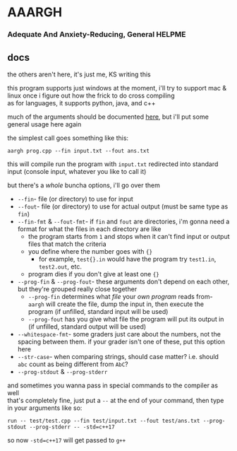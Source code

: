 # AAARGH
### Adequate And Anxiety-Reducing, General HELPME

## docs

the others aren't here, it's just me, KS writing this  

this program supports just windows at the moment, i'll try to support mac & linux once i figure out
how the frick to do cross compiling  
as for languages, it supports python, java, and c++

much of the arguments should be documented [here](src/main.rs), but i'll put some general usage here again

the simplest call goes something like this:
```shell
aargh prog.cpp --fin input.txt --fout ans.txt
```
this will compile run the program with `input.txt` redirected into standard input
(console input, whatever you like to call it)

but there's a _whole_ buncha options, i'll go over them
* `--fin`- file (or directory) to use for input
* `--fout`- file (or directory) to use for actual output (must be same type as `fin`)
* `--fin-fmt` & `--fout-fmt`- if `fin` and `fout` are directories, i'm gonna need a format for what the files
                              in each directory are like
  * the program starts from `1` and stops when it can't find input or output files that match the criteria
  * you define where the number goes with `{}`
    * for example, `test{}.in` would have the program try `test1.in`, `test2.out`, etc.
  * program dies if you don't give at least one `{}`
* `--prog-fin` & `--prog-fout`- these arguments don't depend on each other, but they're grouped really close together
  * `--prog-fin` determines what _file_ your _own program_ reads from- `aargh` will create the file, dump the input in,
  then execute the program (if unfilled, standard input will be used)
  * `--prog-fout` has you give what file the program will put its output in
  (if unfilled, standard output will be used)
* `--whitespace-fmt`- some graders just care about the numbers, not the spacing between them. if your
                      grader isn't one of these, put this option here
* `--str-case`- when comparing strings, should case matter? i.e. should `abc` count as being different from `AbC`?
* `--prog-stdout` & `--prog-stderr`

and sometimes you wanna pass in special commands to the compiler as well  
that's completely fine, just put a `--` at the end of your command, then type in your arguments like so:
```shell
run -- test/test.cpp --fin test/input.txt --fout test/ans.txt --prog-stdout --prog-stderr -- -std=c++17
```
so now `-std=c++17` will get passed to `g++`
